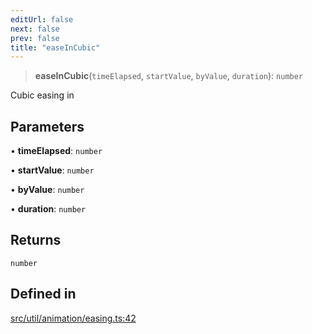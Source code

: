 ```yaml
---
editUrl: false
next: false
prev: false
title: "easeInCubic"
---
```


> **easeInCubic**(`timeElapsed`, `startValue`, `byValue`, `duration`): `number`

Cubic easing in

## Parameters

• **timeElapsed**: `number`

• **startValue**: `number`

• **byValue**: `number`

• **duration**: `number`

## Returns

`number`

## Defined in

[src/util/animation/easing.ts:42](https://github.com/fabricjs/fabric.js/blob/8748628df7e9de00ba77413bfc3ad9e9fe9d4f30/src/util/animation/easing.ts#L42)
